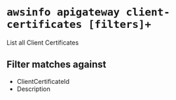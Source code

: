 # `awsinfo apigateway client-certificates [filters]+`

List all Client Certificates

## Filter matches against

* ClientCertificateId 
* Description
